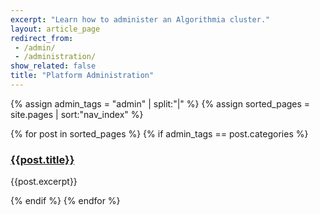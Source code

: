 ```yaml
---
excerpt: "Learn how to administer an Algorithmia cluster."
layout: article_page
redirect_from:
 - /admin/
 - /administration/
show_related: false
title: "Platform Administration"
---
```


{% assign admin_tags = "admin" | split:"|" %}
{% assign sorted_pages = site.pages | sort:"nav_index" %}
<div class="row overview-container">
  {% for post in sorted_pages %}
    {% if admin_tags == post.categories %}
    <div class="col-md-12 overview-brief">
		<h3><a href="{{ post.url | relative_url }}">{{post.title}}</a></h3>
		<p class="lg">{{post.excerpt}}</p>
	</div>
  {% endif %}
  {% endfor %}
</div>
